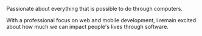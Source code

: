Passionate about everything that is possible to do through computers.

With a professional focus on web and mobile development, i remain excited about how much we can impact people's lives through software.
